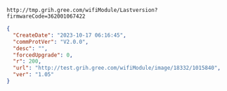 `http://tmp.grih.gree.com/wifiModule/Lastversion?firmwareCode=362001067422`

```json
{
  "CreateDate": "2023-10-17 06:16:45",
  "commProtVer": "V2.0.0",
  "desc": "",
  "forcedUpgrade": 0,
  "r": 200,
  "url": "http://test.grih.gree.com/wifiModule/image/18332/1015840",
  "ver": "1.05"
}
```